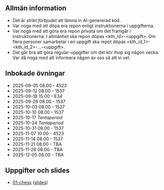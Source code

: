 ## Allmän information

* Det är *strikt förbjudet* att lämna in AI-genererad kod.
* Var noga med att döpa era repon enligt instruktionerna i uppgifterna.
* Var noga med att göra era repon privata om det framgår i instruktionerna. I allmänhet ska
  repon döpas \<kth_id\>-\<uppgift\>. Om flera personer samarbetar i en uppgift ska repot döpas
  \<kth_id_1\>-\<kth_id_2\>-...-\<uppgift\>.
* Det går bra att göra regular-uppgifter om det kör ihop sig någon vecka. Var då
  noga med att informera någon av oss så att vi vet.

## Inbokade övningar

* 2025-09-05 08.00 - 4523
* 2025-09-12 08.00 - 1537
* 2025-09-19 15:00 - E34
* 2025-09-26 08.00 - 1537
* 2025-10-03 08.00 - 1537
* 2025-10-10 08.00 - 1537
* 2025-10-17 _Tentaperiod_
* 2025-10-24 _Tentaperiod_
* 2025-10-31 08.00 - 1537
* 2025-11-07 10:00 - 4523
* 2025-11-14 08.00 - 1537
* 2025-11-21 08.00 - TBA
* 2025-11-28 08.00 - TBA
* 2025-12-05 08.00 - TBA

## Uppgifter och slides
* [01-chess](assignments/01-chess) ([slides](assignments/01-chess/slides.pdf))
